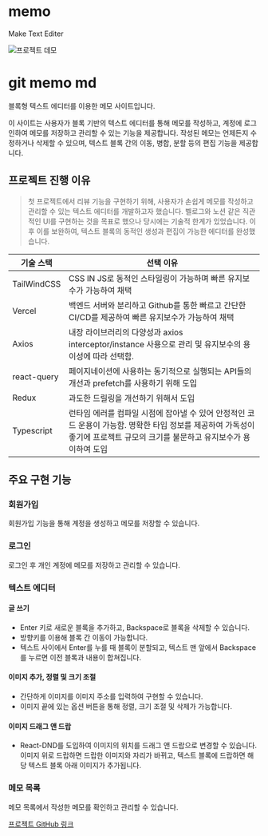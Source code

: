 # memo

Make Text Editer

![프로젝트 데모](https://drive.google.com/uc?export=view&id=1ECYFB1PP2TP1DNoNk01VI_COVqKM6u4E)


# git memo md

블록형 텍스트 에디터를 이용한 메모 사이트입니다.

이 사이트는 사용자가 블록 기반의 텍스트 에디터를 통해 메모를 작성하고, 계정에 로그인하여 메모를 저장하고 관리할 수 있는 기능을 제공합니다. 작성된 메모는 언제든지 수정하거나 삭제할 수 있으며, 텍스트 블록 간의 이동, 병합, 분할 등의 편집 기능을 제공합니다.

## 프로젝트 진행 이유

> 첫 프로젝트에서 리뷰 기능을 구현하기 위해, 사용자가 손쉽게 메모를 작성하고 관리할 수 있는 텍스트 에디터를 개발하고자 했습니다. 벨로그와 노션 같은 직관적인 UI를 구현하는 것을 목표로 했으나 당시에는 기술적 한계가 있었습니다. 이후 이를 보완하여, 텍스트 블록의 동적인 생성과 편집이 가능한 에디터를 완성했습니다.

| **기술 스택**     | **선택 이유** |
| ----------------- | ------------- |
| TailWindCSS       | CSS IN JS로 동적인 스타일링이 가능하며 빠른 유지보수가 가능하여 채택 |
| Vercel            | 백엔드 서버와 분리하고 Github를 통한 빠르고 간단한 CI/CD를 제공하여 빠른 유지보수가 가능하여 채택 |
| Axios             | 내장 라이브러리의 다양성과 axios interceptor/instance 사용으로 관리 및 유지보수의 용이성에 따라 선택함. |
| react-query       | 페이지네이션에 사용하는 동기적으로 실행되는 API들의 개선과 prefetch를 사용하기 위해 도입 |
| Redux             | 과도한 드릴링을 개선하기 위해서 도입 |
| Typescript        | 런타임 에러를 컴파일 시점에 잡아낼 수 있어 안정적인 코드 운용이 가능함. 명확한 타입 정보를 제공하여 가독성이 좋기에 프로젝트 규모의 크기를 불문하고 유지보수가 용이하여 도입 |

## 주요 구현 기능

### **회원가입**

회원가입 기능을 통해 계정을 생성하고 메모를 저장할 수 있습니다.

### **로그인**

로그인 후 개인 계정에 메모를 저장하고 관리할 수 있습니다.

### **텍스트 에디터**

#### 글 쓰기

- Enter 키로 새로운 블록을 추가하고, Backspace로 블록을 삭제할 수 있습니다.
- 방향키를 이용해 블록 간 이동이 가능합니다.
- 텍스트 사이에서 Enter를 누를 때 블록이 분할되고, 텍스트 맨 앞에서 Backspace를 누르면 이전 블록과 내용이 합쳐집니다.

#### 이미지 추가, 정렬 및 크기 조절

- 간단하게 이미지를 이미지 주소를 입력하여 구현할 수 있습니다.
- 이미지 끝에 있는 옵션 버튼을 통해 정렬, 크기 조절 및 삭제가 가능합니다.

#### 이미지 드래그 앤 드랍

- React-DND를 도입하여 이미지의 위치를 드래그 앤 드랍으로 변경할 수 있습니다. 이미지 위로 드랍하면 드랍한 이미지와 자리가 바뀌고, 텍스트 블록에 드랍하면 해당 텍스트 블록 아래 이미지가 추가됩니다.

### **메모 목록**

메모 목록에서 작성한 메모를 확인하고 관리할 수 있습니다.

[프로젝트 GitHub 링크](https://github.com/ki2183/memo-vercel.git)
